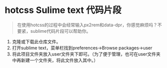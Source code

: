 # hotcss Sulime text 代码片段
> 在使用hotcss的过程中会经常输入px2rem和data-dpr，你感觉麻烦吗？不要紧，sublime代码片段可以帮助你。

1. 克隆或下载此仓库文件。
2. 打开sublime text，菜单栏找到preferences->Browse packages->user
3. 将此项目文件夹放入user文件夹下即可。（为了便于管理，也可在user文件夹中再新建一个文件夹，将此文件放入其中。）